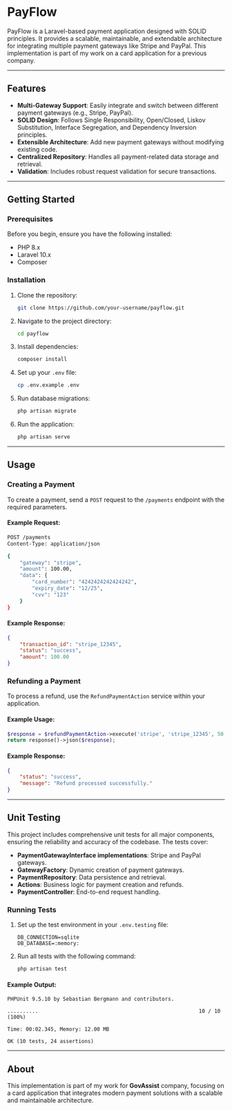 # PayFlow

PayFlow is a Laravel-based payment application designed with SOLID principles. It provides a scalable, maintainable, and extendable architecture for integrating multiple payment gateways like Stripe and PayPal. This implementation is part of my work on a card application for a previous company.

---

## Features

- **Multi-Gateway Support**: Easily integrate and switch between different payment gateways (e.g., Stripe, PayPal).
- **SOLID Design**: Follows Single Responsibility, Open/Closed, Liskov Substitution, Interface Segregation, and Dependency Inversion principles.
- **Extensible Architecture**: Add new payment gateways without modifying existing code.
- **Centralized Repository**: Handles all payment-related data storage and retrieval.
- **Validation**: Includes robust request validation for secure transactions.

---

## Getting Started

### Prerequisites

Before you begin, ensure you have the following installed:

- PHP 8.x
- Laravel 10.x
- Composer

### Installation

1. Clone the repository:
   ```bash
   git clone https://github.com/your-username/payflow.git
   ```

2. Navigate to the project directory:
   ```bash
   cd payflow
   ```

3. Install dependencies:
   ```bash
   composer install
   ```

4. Set up your `.env` file:
   ```bash
   cp .env.example .env
   ```

5. Run database migrations:
   ```bash
   php artisan migrate
   ```

6. Run the application:
   ```bash
   php artisan serve
   ```

---

## Usage

### Creating a Payment

To create a payment, send a `POST` request to the `/payments` endpoint with the required parameters.

#### Example Request:
```bash
POST /payments
Content-Type: application/json

{
    "gateway": "stripe",
    "amount": 100.00,
    "data": {
        "card_number": "4242424242424242",
        "expiry_date": "12/25",
        "cvv": "123"
    }
}
```

#### Example Response:
```json
{
    "transaction_id": "stripe_12345",
    "status": "success",
    "amount": 100.00
}
```

### Refunding a Payment

To process a refund, use the `RefundPaymentAction` service within your application.

#### Example Usage:
```php
$response = $refundPaymentAction->execute('stripe', 'stripe_12345', 50.00);
return response()->json($response);
```

#### Example Response:
```json
{
    "status": "success",
    "message": "Refund processed successfully."
}
```

---

## Unit Testing

This project includes comprehensive unit tests for all major components, ensuring the reliability and accuracy of the codebase. The tests cover:

- **PaymentGatewayInterface implementations**: Stripe and PayPal gateways.
- **GatewayFactory**: Dynamic creation of payment gateways.
- **PaymentRepository**: Data persistence and retrieval.
- **Actions**: Business logic for payment creation and refunds.
- **PaymentController**: End-to-end request handling.

### Running Tests

1. Set up the test environment in your `.env.testing` file:
   ```dotenv
   DB_CONNECTION=sqlite
   DB_DATABASE=:memory:
   ```

2. Run all tests with the following command:
   ```bash
   php artisan test
   ```

#### Example Output:
```
PHPUnit 9.5.10 by Sebastian Bergmann and contributors.

..........                                                    10 / 10 (100%)

Time: 00:02.345, Memory: 12.00 MB

OK (10 tests, 24 assertions)
```

---

## About

This implementation is part of my work for **GovAssist** company, focusing on a card application that integrates modern payment solutions with a scalable and maintainable architecture.


